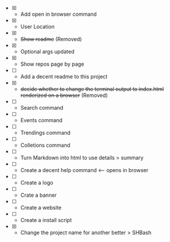 + [x] - Add open in browser command
+ [x] - User Location
+ [x] - ~~Show readme~~ (Removed)
+ [x] - Optional args updated
+ [x] - Show repos page by page
+ [ ] - Add a decent readme to this project
+ [x] - ~~decide whether to change the terminal output to index.html renderized on a browser~~ (Removed)
+ [ ] - Search command
+ [ ] - Events command
+ [ ] - Trendings command
+ [ ] - Colletions command
+ [ ] - Turn Markdown into html to use details > summary
+ [ ] - Create a decent help command <-- opens in browser
+ [ ] - Create a logo
+ [ ] - Crate a banner
+ [ ] - Create a website
+ [ ] - Create a install script
+ [x] - Change the project name for another better > SHBash